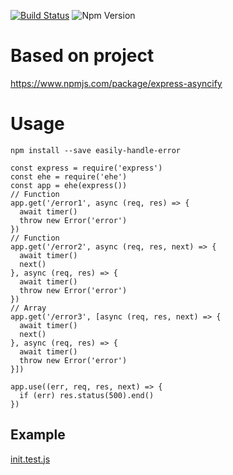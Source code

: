 [![Build Status](https://travis-ci.org/KSH-code/easily-handle-error.svg?branch=master)](https://travis-ci.org/KSH-code/easily-handle-error)
![Npm Version](https://img.shields.io/npm/v/easily-handle-error.svg?style=flat-square)
# Based on project
https://www.npmjs.com/package/express-asyncify
# Usage
```
npm install --save easily-handle-error
```
```
const express = require('express')
const ehe = require('ehe')
const app = ehe(express())
// Function
app.get('/error1', async (req, res) => {
  await timer()
  throw new Error('error')
})
// Function
app.get('/error2', async (req, res, next) => {
  await timer()
  next()
}, async (req, res) => {
  await timer()
  throw new Error('error')
})
// Array
app.get('/error3', [async (req, res, next) => {
  await timer()
  next()
}, async (req, res) => {
  await timer()
  throw new Error('error')
}])

app.use((err, req, res, next) => {
  if (err) res.status(500).end()
})
```
## Example
[init.test.js](https://github.com/KSH-code/easily-handle-error/blob/master/test/init.test.js)

